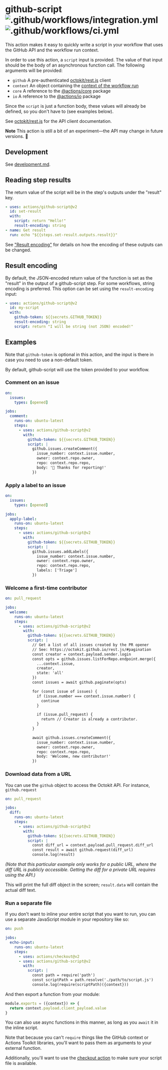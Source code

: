 # github-script ![.github/workflows/integration.yml](https://github.com/actions/github-script/workflows/.github/workflows/integration.yml/badge.svg?event=push) ![.github/workflows/ci.yml](https://github.com/actions/github-script/workflows/.github/workflows/ci.yml/badge.svg?event=push)

This action makes it easy to quickly write a script in your workflow that
uses the GitHub API and the workflow run context.

In order to use this action, a `script` input is provided. The value of that
input should be the body of an asynchronous function call. The following
arguments will be provided:

- `github` A pre-authenticated
  [octokit/rest.js](https://github.com/octokit/rest.js) client
- `context` An object containing the [context of the workflow
  run](https://help.github.com/en/actions/reference/context-and-expression-syntax-for-github-actions)
- `core` A reference to the [@actions/core](https://github.com/actions/toolkit/tree/master/packages/core) package
- `io` A reference to the [@actions/io](https://github.com/actions/toolkit/tree/master/packages/io) package

Since the `script` is just a function body, these values will already be
defined, so you don't have to (see examples below).

See [octokit/rest.js](https://octokit.github.io/rest.js/) for the API client
documentation.

**Note** This action is still a bit of an experiment—the API may change in
future versions. 🙂

## Development

See [development.md](/docs/development.md).

## Reading step results

The return value of the script will be in the step's outputs under the
"result" key.

```yaml
- uses: actions/github-script@v2
  id: set-result
  with:
    script: return "Hello!"
    result-encoding: string
- name: Get result
  run: echo "${{steps.set-result.outputs.result}}"
```

See ["Result encoding"](#result-encoding) for details on how the encoding of
these outputs can be changed.

## Result encoding

By default, the JSON-encoded return value of the function is set as the "result" in the
output of a github-script step. For some workflows, string encoding is preferred. This option can be set using the
`result-encoding` input:

```yaml
- uses: actions/github-script@v2
  id: my-script
  with:
    github-token: ${{secrets.GITHUB_TOKEN}}
    result-encoding: string
    script: return "I will be string (not JSON) encoded!"
```

## Examples

Note that `github-token` is optional in this action, and the input is there
in case you need to use a non-default token.

By default, github-script will use the token provided to your workflow.

### Comment on an issue

```yaml
on:
  issues:
    types: [opened]

jobs:
  comment:
    runs-on: ubuntu-latest
    steps:
      - uses: actions/github-script@v2
        with:
          github-token: ${{secrets.GITHUB_TOKEN}}
          script: |
            github.issues.createComment({
              issue_number: context.issue.number,
              owner: context.repo.owner,
              repo: context.repo.repo,
              body: '👋 Thanks for reporting!'
            })
```

### Apply a label to an issue

```yaml
on:
  issues:
    types: [opened]

jobs:
  apply-label:
    runs-on: ubuntu-latest
    steps:
      - uses: actions/github-script@v2
        with:
          github-token: ${{secrets.GITHUB_TOKEN}}
          script: |
            github.issues.addLabels({
              issue_number: context.issue.number,
              owner: context.repo.owner,
              repo: context.repo.repo,
              labels: ['Triage']
            })
```

### Welcome a first-time contributor

```yaml
on: pull_request

jobs:
  welcome:
    runs-on: ubuntu-latest
    steps:
      - uses: actions/github-script@v2
        with:
          github-token: ${{secrets.GITHUB_TOKEN}}
          script: |
            // Get a list of all issues created by the PR opener
            // See: https://octokit.github.io/rest.js/#pagination
            const creator = context.payload.sender.login
            const opts = github.issues.listForRepo.endpoint.merge({
              ...context.issue,
              creator,
              state: 'all'
            })
            const issues = await github.paginate(opts)

            for (const issue of issues) {
              if (issue.number === context.issue.number) {
                continue
              }

              if (issue.pull_request) {
                return // Creator is already a contributor.
              }
            }

            await github.issues.createComment({
              issue_number: context.issue.number,
              owner: context.repo.owner,
              repo: context.repo.repo,
              body: 'Welcome, new contributor!'
            })
```

### Download data from a URL

You can use the `github` object to access the Octokit API. For
instance, `github.request`

```yaml
on: pull_request

jobs:
  diff:
    runs-on: ubuntu-latest
    steps:
      - uses: actions/github-script@v2
        with:
          github-token: ${{secrets.GITHUB_TOKEN}}
          script: |
            const diff_url = context.payload.pull_request.diff_url
            const result = await github.request(diff_url)
            console.log(result)
```

_(Note that this particular example only works for a public URL, where the
diff URL is publicly accessible. Getting the diff for a private URL requires
using the API.)_

This will print the full diff object in the screen; `result.data` will
contain the actual diff text.

### Run a separate file

If you don't want to inline your entire script that you want to run, you can
use a separate JavaScript module in your repository like so:

```yaml
on: push

jobs:
  echo-input:
    runs-on: ubuntu-latest
    steps:
      - uses: actions/checkout@v2
      - uses: actions/github-script@v2
        with:
          script: |
            const path = require('path')
            const scriptPath = path.resolve('./path/to/script.js')
            console.log(require(scriptPath)({context}))
```

And then export a function from your module:

```javascript
module.exports = ({context}) => {
  return context.payload.client_payload.value
}
```

You can also use async functions in this manner, as long as you `await` it in
the inline script.

Note that because you can't `require` things like the GitHub context or
Actions Toolkit libraries, you'll want to pass them as arguments to your
external function.

Additionally, you'll want to use the [checkout
action](https://github.com/actions/checkout) to make sure your script file is
available.
